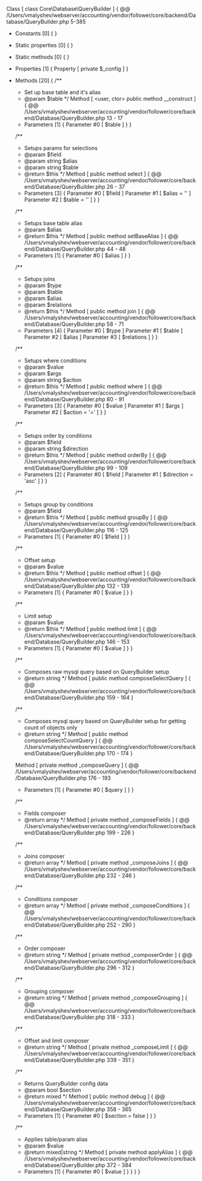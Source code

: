 Class [ <user> class Core\Database\QueryBuilder ] {
  @@ /Users/vmalyshev/webserver/accounting/vendor/follower/core/backend/Database/QueryBuilder.php 5-385

  - Constants [0] {
  }

  - Static properties [0] {
  }

  - Static methods [0] {
  }

  - Properties [1] {
    Property [ <default> private $_config ]
  }

  - Methods [20] {
    /**
	 * Set up base table and it's alias
	 * @param $table
	 */
    Method [ <user, ctor> public method __construct ] {
      @@ /Users/vmalyshev/webserver/accounting/vendor/follower/core/backend/Database/QueryBuilder.php 13 - 17

      - Parameters [1] {
        Parameter #0 [ <required> $table ]
      }
    }

    /**
	 * Setups params for selections
	 * @param $field
	 * @param string $alias
	 * @param string $table
	 * @return $this
	 */
    Method [ <user> public method select ] {
      @@ /Users/vmalyshev/webserver/accounting/vendor/follower/core/backend/Database/QueryBuilder.php 26 - 37

      - Parameters [3] {
        Parameter #0 [ <required> $field ]
        Parameter #1 [ <optional> $alias = '' ]
        Parameter #2 [ <optional> $table = '' ]
      }
    }

    /**
	 * Setups base table alias
	 * @param $alias
	 * @return $this
	 */
    Method [ <user> public method setBaseAlias ] {
      @@ /Users/vmalyshev/webserver/accounting/vendor/follower/core/backend/Database/QueryBuilder.php 44 - 48

      - Parameters [1] {
        Parameter #0 [ <required> $alias ]
      }
    }

    /**
	 * Setups joins
	 * @param $type
	 * @param $table
	 * @param $alias
	 * @param $relations
	 * @return $this
	 */
    Method [ <user> public method join ] {
      @@ /Users/vmalyshev/webserver/accounting/vendor/follower/core/backend/Database/QueryBuilder.php 58 - 71

      - Parameters [4] {
        Parameter #0 [ <required> $type ]
        Parameter #1 [ <required> $table ]
        Parameter #2 [ <required> $alias ]
        Parameter #3 [ <required> $relations ]
      }
    }

    /**
	 * Setups where conditions
	 * @param $value
	 * @param $args
	 * @param string $action
	 * @return $this
	 */
    Method [ <user> public method where ] {
      @@ /Users/vmalyshev/webserver/accounting/vendor/follower/core/backend/Database/QueryBuilder.php 80 - 91

      - Parameters [3] {
        Parameter #0 [ <required> $value ]
        Parameter #1 [ <required> $args ]
        Parameter #2 [ <optional> $action = '=' ]
      }
    }

    /**
	 * Setups order by conditions
	 * @param $field
	 * @param string $direction
	 * @return $this
	 */
    Method [ <user> public method orderBy ] {
      @@ /Users/vmalyshev/webserver/accounting/vendor/follower/core/backend/Database/QueryBuilder.php 99 - 109

      - Parameters [2] {
        Parameter #0 [ <required> $field ]
        Parameter #1 [ <optional> $direction = 'asc' ]
      }
    }

    /**
	 * Setups group by conditions
	 * @param $field
	 * @return $this
	 */
    Method [ <user> public method groupBy ] {
      @@ /Users/vmalyshev/webserver/accounting/vendor/follower/core/backend/Database/QueryBuilder.php 116 - 125

      - Parameters [1] {
        Parameter #0 [ <required> $field ]
      }
    }

    /**
	 * Offset setup
	 * @param $value
	 * @return $this
	 */
    Method [ <user> public method offset ] {
      @@ /Users/vmalyshev/webserver/accounting/vendor/follower/core/backend/Database/QueryBuilder.php 132 - 139

      - Parameters [1] {
        Parameter #0 [ <required> $value ]
      }
    }

    /**
	 * Limit setup
	 * @param $value
	 * @return $this
	 */
    Method [ <user> public method limit ] {
      @@ /Users/vmalyshev/webserver/accounting/vendor/follower/core/backend/Database/QueryBuilder.php 146 - 153

      - Parameters [1] {
        Parameter #0 [ <required> $value ]
      }
    }

    /**
	 * Composes raw mysql query based on QueryBuilder setup
	 * @return string
	 */
    Method [ <user> public method composeSelectQuery ] {
      @@ /Users/vmalyshev/webserver/accounting/vendor/follower/core/backend/Database/QueryBuilder.php 159 - 164
    }

    /**
	 * Composes mysql query based on QueryBuilder setup for getting count of objects only
	 * @return string
	 */
    Method [ <user> public method composeSelectCountQuery ] {
      @@ /Users/vmalyshev/webserver/accounting/vendor/follower/core/backend/Database/QueryBuilder.php 170 - 174
    }

    Method [ <user> private method _composeQuery ] {
      @@ /Users/vmalyshev/webserver/accounting/vendor/follower/core/backend/Database/QueryBuilder.php 176 - 193

      - Parameters [1] {
        Parameter #0 [ <required> $query ]
      }
    }

    /**
	 * Fields composer
	 * @return array
	 */
    Method [ <user> private method _composeFields ] {
      @@ /Users/vmalyshev/webserver/accounting/vendor/follower/core/backend/Database/QueryBuilder.php 199 - 226
    }

    /**
	 * Joins composer
	 * @return array
	 */
    Method [ <user> private method _composeJoins ] {
      @@ /Users/vmalyshev/webserver/accounting/vendor/follower/core/backend/Database/QueryBuilder.php 232 - 246
    }

    /**
	 * Conditions composer
	 * @return array
	 */
    Method [ <user> private method _composeConditions ] {
      @@ /Users/vmalyshev/webserver/accounting/vendor/follower/core/backend/Database/QueryBuilder.php 252 - 290
    }

    /**
	 * Order composer
	 * @return string
	 */
    Method [ <user> private method _composerOrder ] {
      @@ /Users/vmalyshev/webserver/accounting/vendor/follower/core/backend/Database/QueryBuilder.php 296 - 312
    }

    /**
	 * Grouping composer
	 * @return string
	 */
    Method [ <user> private method _composeGrouping ] {
      @@ /Users/vmalyshev/webserver/accounting/vendor/follower/core/backend/Database/QueryBuilder.php 318 - 333
    }

    /**
	 * Offset and limit composer
	 * @return string
	 */
    Method [ <user> private method _composeLimit ] {
      @@ /Users/vmalyshev/webserver/accounting/vendor/follower/core/backend/Database/QueryBuilder.php 339 - 351
    }

    /**
	 * Returns QueryBuilder config data
	 * @param bool $section
	 * @return mixed
	 */
    Method [ <user> public method debug ] {
      @@ /Users/vmalyshev/webserver/accounting/vendor/follower/core/backend/Database/QueryBuilder.php 358 - 365

      - Parameters [1] {
        Parameter #0 [ <optional> $section = false ]
      }
    }

    /**
	 * Applies table/param alias
	 * @param $value
	 * @return mixed|string
	 */
    Method [ <user> private method applyAlias ] {
      @@ /Users/vmalyshev/webserver/accounting/vendor/follower/core/backend/Database/QueryBuilder.php 372 - 384

      - Parameters [1] {
        Parameter #0 [ <required> $value ]
      }
    }
  }
}
